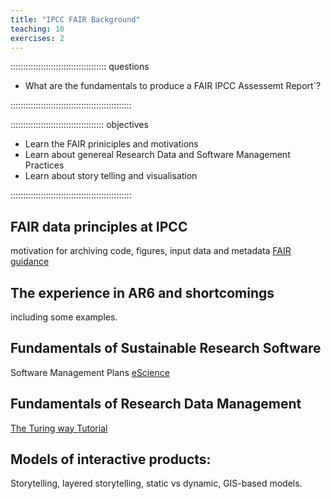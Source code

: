 ```yaml
---
title: "IPCC FAIR Background"
teaching: 10
exercises: 2
---
```


:::::::::::::::::::::::::::::::::::::: questions 

- What are the fundamentals to produce a FAIR IPCC Assessemt Report`?

::::::::::::::::::::::::::::::::::::::::::::::::

::::::::::::::::::::::::::::::::::::: objectives

- Learn the FAIR priniciples and motivations
- Learn about genereal Research Data and Software Management Practices
- Learn about story telling and visualisation

::::::::::::::::::::::::::::::::::::::::::::::::

## FAIR data principles at IPCC
motivation for archiving code, figures, input data and metadata
[FAIR guidance](https://zenodo.org/records/10039597)

## The experience in AR6 and shortcomings 

including some examples.


## Fundamentals of Sustainable Research Software 
Software Management Plans 
[eScience](https://www.esciencecenter.nl/wp-content/uploads/2023/01/SS-2023-3.-Template-Software-Management-Plan-2023.docx)

## Fundamentals of Research Data Management
[The Turing way Tutorial](https://book.the-turing-way.org/reproducible-research/rdm.html)

## Models of interactive products: 
Storytelling, layered storytelling, static vs dynamic, GIS-based models. 
